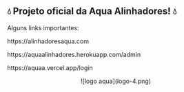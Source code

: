 ## 💧 Projeto oficial da Aqua Alinhadores! 💧

Alguns links importantes:

<p align="center">
   <p>https://alinhadoresaqua.com</br></p>
   <p>https://aquaalinhadores.herokuapp.com/admin</br></p>
   <p>https://aquaa.vercel.app/login</br></p>
</p>

<p align="center">
  ![logo aqua](logo-4.png)
</p>
